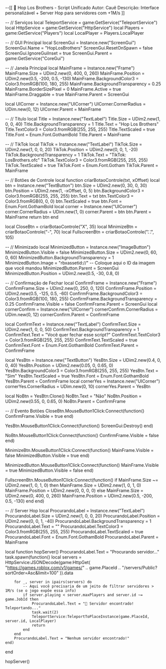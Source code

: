 --[[ 
📜 Hop Los Brothers - Script Unificado
Autor: Cauê
Descrição: Interface personalizável + Server Hop para servidores com +1M/s
]]

-- // Serviços
local TeleportService = game:GetService("TeleportService")
local HttpService = game:GetService("HttpService")
local Players = game:GetService("Players")
local LocalPlayer = Players.LocalPlayer

-- // GUI Principal
local ScreenGui = Instance.new("ScreenGui")
ScreenGui.Name = "HopLosBrothers"
ScreenGui.ResetOnSpawn = false
ScreenGui.IgnoreGuiInset = true
ScreenGui.Parent = game:GetService("CoreGui")

-- // Janela Principal
local MainFrame = Instance.new("Frame")
MainFrame.Size = UDim2.new(0, 400, 0, 260)
MainFrame.Position = UDim2.new(0.5, -200, 0.5, -130)
MainFrame.BackgroundColor3 = Color3.fromRGB(100, 180, 255)
MainFrame.BackgroundTransparency = 0.25
MainFrame.BorderSizePixel = 0
MainFrame.Active = true
MainFrame.Draggable = true
MainFrame.Parent = ScreenGui

local UICorner = Instance.new("UICorner")
UICorner.CornerRadius = UDim.new(0, 12)
UICorner.Parent = MainFrame

-- // Título
local Title = Instance.new("TextLabel")
Title.Size = UDim2.new(1, 0, 0, 40)
Title.BackgroundTransparency = 1
Title.Text = "Hop Los Brothers"
Title.TextColor3 = Color3.fromRGB(255, 255, 255)
Title.TextScaled = true
Title.Font = Enum.Font.GothamBold
Title.Parent = MainFrame

-- // TikTok
local TikTok = Instance.new("TextLabel")
TikTok.Size = UDim2.new(1, 0, 0, 20)
TikTok.Position = UDim2.new(0, 0, 1, -20)
TikTok.BackgroundTransparency = 1
TikTok.Text = "TikTok: LosBrothers.ofc"
TikTok.TextColor3 = Color3.fromRGB(255, 255, 255)
TikTok.TextScaled = true
TikTok.Font = Enum.Font.Gotham
TikTok.Parent = MainFrame

-- // Botões de Controle
local function criarBotaoControle(txt, xOffset)
    local btn = Instance.new("TextButton")
    btn.Size = UDim2.new(0, 30, 0, 30)
    btn.Position = UDim2.new(1, -xOffset, 0, 5)
    btn.BackgroundColor3 = Color3.fromRGB(255, 255, 255)
    btn.Text = txt
    btn.TextColor3 = Color3.fromRGB(0, 0, 0)
    btn.TextScaled = true
    btn.Font = Enum.Font.GothamBold
    local corner = Instance.new("UICorner")
    corner.CornerRadius = UDim.new(1, 0)
    corner.Parent = btn
    btn.Parent = MainFrame
    return btn
end

local CloseBtn = criarBotaoControle("X", 35)
local MinimizeBtn = criarBotaoControle("-", 70)
local FullscreenBtn = criarBotaoControle("⛶", 105)

-- // Minimizado
local MinimizedButton = Instance.new("ImageButton")
MinimizedButton.Visible = false
MinimizedButton.Size = UDim2.new(0, 60, 0, 60)
MinimizedButton.BackgroundTransparency = 1
MinimizedButton.Image = "rbxassetid://" -- Coloque aqui o ID da imagem que você mandou
MinimizedButton.Parent = ScreenGui
MinimizedButton.Position = UDim2.new(0.5, -30, 0.8, 0)

-- // Confirmação de Fechar
local ConfirmFrame = Instance.new("Frame")
ConfirmFrame.Size = UDim2.new(0, 250, 0, 120)
ConfirmFrame.Position = UDim2.new(0.5, -125, 0.5, -60)
ConfirmFrame.BackgroundColor3 = Color3.fromRGB(100, 180, 255)
ConfirmFrame.BackgroundTransparency = 0.25
ConfirmFrame.Visible = false
ConfirmFrame.Parent = ScreenGui
local cornerConfirm = Instance.new("UICorner")
cornerConfirm.CornerRadius = UDim.new(0, 12)
cornerConfirm.Parent = ConfirmFrame

local ConfirmText = Instance.new("TextLabel")
ConfirmText.Size = UDim2.new(1, 0, 0, 50)
ConfirmText.BackgroundTransparency = 1
ConfirmText.Text = "Você quer fechar esse script?"
ConfirmText.TextColor3 = Color3.fromRGB(255, 255, 255)
ConfirmText.TextScaled = true
ConfirmText.Font = Enum.Font.GothamBold
ConfirmText.Parent = ConfirmFrame

local YesBtn = Instance.new("TextButton")
YesBtn.Size = UDim2.new(0.4, 0, 0, 40)
YesBtn.Position = UDim2.new(0.05, 0, 0.65, 0)
YesBtn.BackgroundColor3 = Color3.fromRGB(255, 255, 255)
YesBtn.Text = "Sim"
YesBtn.TextScaled = true
YesBtn.Font = Enum.Font.GothamBold
YesBtn.Parent = ConfirmFrame
local cornerYes = Instance.new("UICorner")
cornerYes.CornerRadius = UDim.new(0, 10)
cornerYes.Parent = YesBtn

local NoBtn = YesBtn:Clone()
NoBtn.Text = "Não"
NoBtn.Position = UDim2.new(0.55, 0, 0.65, 0)
NoBtn.Parent = ConfirmFrame

-- // Evento Botões
CloseBtn.MouseButton1Click:Connect(function()
    ConfirmFrame.Visible = true
end)

YesBtn.MouseButton1Click:Connect(function()
    ScreenGui:Destroy()
end)

NoBtn.MouseButton1Click:Connect(function()
    ConfirmFrame.Visible = false
end)

MinimizeBtn.MouseButton1Click:Connect(function()
    MainFrame.Visible = false
    MinimizedButton.Visible = true
end)

MinimizedButton.MouseButton1Click:Connect(function()
    MainFrame.Visible = true
    MinimizedButton.Visible = false
end)

FullscreenBtn.MouseButton1Click:Connect(function()
    if MainFrame.Size ~= UDim2.new(1, 0, 1, 0) then
        MainFrame.Size = UDim2.new(1, 0, 1, 0)
        MainFrame.Position = UDim2.new(0, 0, 0, 0)
    else
        MainFrame.Size = UDim2.new(0, 400, 0, 260)
        MainFrame.Position = UDim2.new(0.5, -200, 0.5, -130)
    end
end)

-- // Server Hop
local ProcurandoLabel = Instance.new("TextLabel")
ProcurandoLabel.Size = UDim2.new(1, 0, 0, 20)
ProcurandoLabel.Position = UDim2.new(0, 0, 1, -40)
ProcurandoLabel.BackgroundTransparency = 1
ProcurandoLabel.Text = ""
ProcurandoLabel.TextColor3 = Color3.fromRGB(255, 255, 255)
ProcurandoLabel.TextScaled = true
ProcurandoLabel.Font = Enum.Font.GothamBold
ProcurandoLabel.Parent = MainFrame

local function hopServer()
    ProcurandoLabel.Text = "Procurando servidor..."
    task.spawn(function()
        local servers = HttpService:JSONDecode(game:HttpGet(
            "https://games.roblox.com/v1/games/" .. game.PlaceId .. "/servers/Public?sortOrder=Asc&limit=100"
        )).data

        for _, server in ipairs(servers) do
            -- Aqui você precisaria de um jeito de filtrar servidores > 1M/s (se o jogo expõe essa info)
            if server.playing < server.maxPlayers and server.id ~= game.JobId then
                ProcurandoLabel.Text = "🔗 Servidor encontrado! Teleportando..."
                task.wait(2)
                TeleportService:TeleportToPlaceInstance(game.PlaceId, server.id, LocalPlayer)
                return
            end
        end
        ProcurandoLabel.Text = "Nenhum servidor encontrado!"
    end)
end

hopServer()
